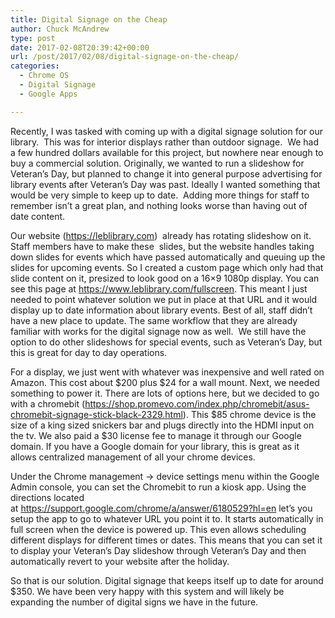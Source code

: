 ```yaml
---
title: Digital Signage on the Cheap
author: Chuck McAndrew
type: post
date: 2017-02-08T20:39:42+00:00
url: /post/2017/02/08/digital-signage-on-the-cheap/
categories:
  - Chrome OS
  - Digital Signage
  - Google Apps

---
```

Recently, I was tasked with coming up with a digital signage solution for our library.  This was for interior displays rather than outdoor signage.  We had a few hundred dollars available for this project, but nowhere near enough to buy a commercial solution. Originally, we wanted to run a slideshow for Veteran&#8217;s Day, but planned to change it into general purpose advertising for library events after Veteran&#8217;s Day was past. Ideally I wanted something that would be very simple to keep up to date.  Adding more things for staff to remember isn&#8217;t a great plan, and nothing looks worse than having out of date content.

Our website (https://leblibrary.com)  already has rotating slideshow on it. Staff members have to make these  slides, but the website handles taking down slides for events which have passed automatically and queuing up the slides for upcoming events. So I created a custom page which only had that slide content on it, presized to look good on a 16&#215;9 1080p display. You can see this page at <https://www.leblibrary.com/fullscreen>. This meant I just needed to point whatever solution we put in place at that URL and it would display up to date information about library events. Best of all, staff didn&#8217;t have a new place to update. The same workflow that they are already familiar with works for the digital signage now as well.  We still have the option to do other slideshows for special events, such as Veteran&#8217;s Day, but this is great for day to day operations.

For a display, we just went with whatever was inexpensive and well rated on Amazon. This cost about $200 plus $24 for a wall mount. Next, we needed something to power it. There are lots of options here, but we decided to go with a chromebit (https://shop.promevo.com/index.php/chromebit/asus-chromebit-signage-stick-black-2329.html). This $85 chrome device is the size of a king sized snickers bar and plugs directly into the HDMI input on the tv. We also paid a $30 license fee to manage it through our Google domain. If you have a Google domain for your library, this is great as it allows centralized management of all your chrome devices.

Under the Chrome management -> device settings menu within the Google Admin console, you can set the Chromebit to run a kiosk app. Using the directions located at <https://support.google.com/chrome/a/answer/6180529?hl=en> let&#8217;s you setup the app to go to whatever URL you point it to. It starts automatically in full screen when the device is powered up. This even allows scheduling different displays for different times or dates. This means that you can set it to display your Veteran&#8217;s Day slideshow through Veteran&#8217;s Day and then automatically revert to your website after the holiday.

So that is our solution. Digital signage that keeps itself up to date for around $350. We have been very happy with this system and will likely be expanding the number of digital signs we have in the future.